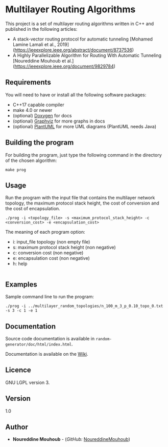 # Multilayer Routing Algorithms

This project is a set of multilayer routing algorithms written in C++ and published in the following articles:

* A stack-vector routing protocol for automatic tunneling [Mohamed Lamine Lamali et al., 2019] (https://ieeexplore.ieee.org/abstract/document/8737536)
* A Highly Parallelizable Algorithm for Routing With Automatic Tunneling [Noureddine Mouhoub et al.] (https://ieeexplore.ieee.org/document/9829784)

## Requirements

You will need to have or install all the following software packages:

* C++17 capable compiler
* make 4.0 or newer
* (optional) [Doxygen](https://www.doxygen.nl/) for docs
* (optional) [Graphviz](https://graphviz.org/) for more graphs in docs
* (optional) [PlantUML](https://plantuml.com/) for more UML diagrams (PlantUML needs Java)

## Building the program

For building the program, just type the following command in the directory of the chosen algorithm:

```
make prog
```

## Usage 

Run the program with the input file that contains the multilayer network topology, the maximum protocol stack height, the cost of conversion and the cost of encapsulation.

```
./prog -i <topology_file> -s <maximum_protocol_stack_height> -c <conversion_cost> -e <encapsulation_cost> 

```

The meaning of each program option:

* i: input_file topology (non empty file)
* s: maximum protocol stack height (non negative)
* c: conversion cost (non negative)
* e: encapsulation cost (non negative)
* h: help

```
```
## Examples

Sample command line to run the program:

```
./prog -i ../multilayer_random_topologies/n_100_m_3_p_0.10_topo_0.txt -s 3 -c 1 -e 1

```

## Documentation
<!---
Use the following command to run the automated documentation for this project:

```
make doc
./doc
```

-->

Source code documentation is available in `random-generator/doc/html/index.html`.

Documentation is available on the [Wiki](https://gitub.u-bordeaux.fr/hera/multilayer-routing-algorithms).

## Licence

GNU LGPL version 3.

## Version

1.0

## Author

* **Noureddine Mouhoub** - (*GitHub:* [NoureddineMouhoub](https://github.com/nmouhoub))
